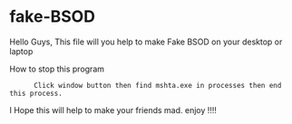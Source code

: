 # fake-BSOD

Hello Guys, This file will you help to make Fake BSOD on your desktop or laptop


How to stop this program
          
          Click window button then find mshta.exe in processes then end this process.
          
         
 I Hope this will help to make your friends mad.
 enjoy !!!!
 

